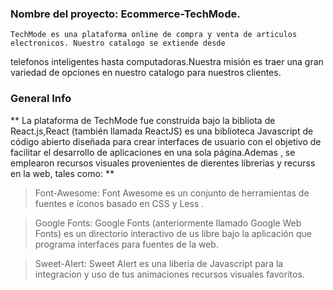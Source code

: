 ### Nombre del proyecto: Ecommerce-TechMode.

    TechMode es una plataforma online de compra y venta de articulos electronicos. Nuestro catalogo se extiende desde

telefonos inteligentes hasta computadoras.Nuestra misión es traer una gran variedad de opciones en nuestro
catalogo para nuestros clientes.

### General Info

** La plataforma de TechMode fue construida bajo la bibliota de React.js,React (también llamada ReactJS) es una
biblioteca Javascript de código abierto diseñada para crear interfaces de usuario con el objetivo de facilitar
el desarrollo de aplicaciones en una sola página.Ademas , se emplearon recursos visuales provenientes de dierentes
librerias y recurss en la web, tales como: **

> Font-Awesome: Font Awesome es un conjunto de herramientas de fuentes e íconos basado en CSS y Less .

> Google Fonts: Google Fonts (anteriormente llamado Google Web Fonts) es un directorio interactivo de us libre bajo la aplicación que programa interfaces para fuentes de la web.

> Sweet-Alert: Sweet Alert es una liberia de Javascript para la integracion y uso de tus animaciones recursos visuales favoritos.
